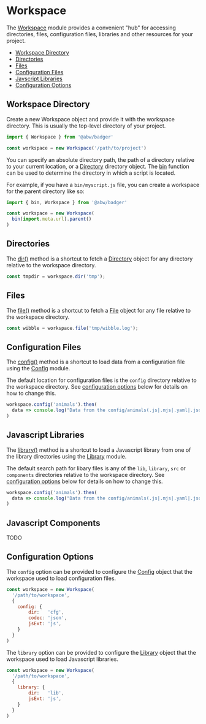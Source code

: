 # Workspace

The [Workspace](class/src/Badger/Workspace.js~Workspace) module provides a
convenient "hub" for accessing directories, files, configuration files,
libraries and other resources for your project.

- [Workspace Directory](#workspace-directory)
- [Directories](#directories)
- [Files](#files)
- [Configuration Files](#configuration-files)
- [Javscript Libraries](#javascript-libraries)
- [Configuration Options](#configuration-options)

## Workspace Directory

Create a new Workspace object and provide it with the workspace directory.
This is usually the top-level directory of your project.

```js
import { Workspace } from '@abw/badger'

const workspace = new Workspace('/path/to/project')
```

You can specify an absolute directory path, the path of a directory relative to
your current location, or a [Directory](class/src/Badger/Directory.js~Directory)
directory object.  The [bin](function#static-function-bin) function can be used to
determine the directory in which a script is located.

For example, if you have a `bin/myscript.js` file, you can create a workspace
for the parent directory like so:

```js
import { bin, Workspace } from '@abw/badger'

const workspace = new Workspace(
  bin(import.meta.url).parent()
)
```

## Directories

The [dir()](class/src/Badger.js~Workspace#instance-method-dir) method is a shortcut
to fetch a [Directory](class/src/Badger/Filesystem/Directory.js~Directory) object for any
directory relative to the workspace directory.

```js
const tmpdir = workspace.dir('tmp');
```

## Files

The [file()](class/src/Badger.js~Workspace#instance-method-file) method is a shortcut
to fetch a [File](class/src/Badger/Filesystem/File.js~File) object for any
file relative to the workspace directory.

```js
const wibble = workspace.file('tmp/wibble.log');
```

## Configuration Files

The [config()](class/src/Badger.js~Workspace#instance-method-config) method is a shortcut
to load data from a configuration file using the [Config](class/src/Badger/Config.js~Config)
module.

The default location for configuration files is the `config` directory relative to the workspace
directory.  See [configuration options](#config-options) below for details on how to change this.

```js
workspace.config('animals').then(
  data => console.log("Data from the config/animals(.js|.mjs|.yaml|.json) file", data)
)
```

## Javascript Libraries

The [library()](class/src/Badger.js~Workspace#instance-method-library) method is a shortcut
to load a Javascript library from one of the library directories using the
[Library](class/src/Badger/Library.js~Library) module.

The default search path for libary files is any of the `lib`, `library`, `src` or `components`
directories relative to the workspace directory.  See [configuration options](#config-options)
below for details on how to change this.

```js
workspace.config('animals').then(
  data => console.log("Data from the config/animals(.js|.mjs|.yaml|.json) file", data)
)
```

## Javascript Components

TODO

## Configuration Options

The `config` option can be provided to configure the [Config](class/src/Badger/Config.js~Config)
object that the workspace used to load configuration files.

```js
const workspace = new Workspace(
  '/path/to/workspace',
  {
    config: {
        dir:   'cfg',
        codec: 'json',
        jsExt: 'js',
    }
  }
)
```

The `library` option can be provided to configure the [Library](class/src/Badger/Library.js~Library)
object that the workspace used to load Javascript libraries.

```js
const workspace = new Workspace(
  '/path/to/workspace',
  {
    library: {
        dir:   'lib',
        jsExt: 'js',
    }
  }
)
```
